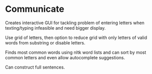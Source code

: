 # Communicate

Creates interactive GUI for tackling problem of entering letters when texting/typing infeasible and need bigger display.

Use grid of letters, then option to reduce grid with only letters of valid words from substring or disable letters.

Finds most common words using nltk word lists and can sort by most common letters and even allow autocomplete suggestions.

Can construct full sentences.